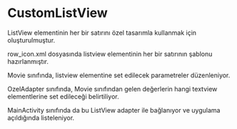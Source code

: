 # CustomListView

ListView elementinin her bir satırını özel tasarımla kullanmak için oluşturulmuştur.

row_icon.xml dosyasında listview elementinin her bir satırının şablonu hazırlanmıştır.

Movie sınıfında, listview elementine set edilecek parametreler düzenleniyor.

OzelAdapter sınıfında, Movie sınıfından gelen değerlerin hangi textview elementlerine set edileceği belirtiliyor.

MainActivity sınıfında da bu ListView adapter ile bağlanıyor ve uygulama açıldığında listeleniyor.
